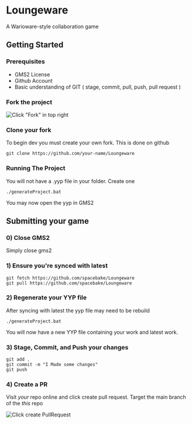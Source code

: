 # Loungeware
A Warioware-style collaboration game

## Getting Started 

### Prerequisites 
- GMS2 License
- Github Account
- Basic understanding of GIT ( stage, commit, pull, push, pull request ) 

### Fork the project 

![Click "Fork" in top right](https://i.imgur.com/5HMmWU1.png)

### Clone your fork 
To begin dev you must create your own fork. This is done on github

```
git clone https://github.com/your-name/Loungeware
```

### Running The Project

You will not have a .yyp file in your folder. Create one
```
./generateProject.bat
```

You may now open the yyp in GMS2 

## Submitting your game 

### 0) Close GMS2 
Simply close gms2

### 1) Ensure you're synced with latest 

```
git fetch https://github.com/spacebake/Loungeware
git pull https://github.com/spacebake/Loungeware
```

### 2) Regenerate your YYP file

After syncing with latest the yyp file may need to be rebuild
```
./generateProject.bat
```

You will now have a new YYP file containing your work and latest work.

### 3) Stage, Commit, and Push your changes 

```
git add .
git commit -m "I Made some changes"
git push 
```

### 4) Create a PR 

Visit *your* repo online and click create pull request. Target the main branch of the *this* repo

![Click create PullRequest](https://i.imgur.com/ZDijdjB.png)


